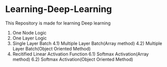 # Learning-Deep-Learning
This Repository is made for learning Deep learning
1) One Node Logic
2) One Layer Logic
3) Single Layer Batch
4.1) Multiple Layer Batch(Array method)
4.2) Multiple Layer Batch(Object Oriented Method)
5) Recitified Linear Activation Function
6.1) Softmax Activation(Array method)
6.2) Softmax Activation(Object Oriented Method)